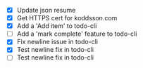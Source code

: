 - [x] Update json resume
- [x] Get HTTPS cert for koddsson.com
- [x] Add a 'Add item' to todo-cli
- [ ] Add a 'mark complete' feature to todo-cli
- [x] Fix newline issue in todo-cli
- [x] Test newline fix in todo-cli
- [ ] Test newline fix in todo-cli